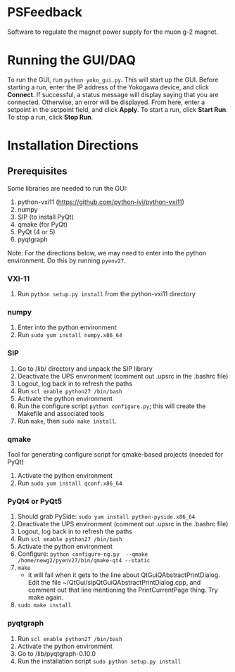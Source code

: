 # PSFeedback
Software to regulate the magnet power supply for the muon g-2 magnet.

# Running the GUI/DAQ

To run the GUI, run `python yoko_gui.py`.  This will start up the GUI.  Before starting a run, 
enter the IP address of the Yokogawa device, and click **Connect**.  If successful, 
a status message will display saying that you are connected.  Otherwise, an error will be displayed. 
From here, enter a setpoint in the setpoint field, and click **Apply**.  To start a run, 
click **Start Run**.  To stop a run, click **Stop Run**.    

# Installation Directions

## Prerequisites 

Some libraries are needed to run the GUI: 
1. python-vxi11 (https://github.com/python-ivi/python-vxi11) 
2. numpy
3. SIP (to install PyQt) 
4. qmake (for PyQt) 
5. PyQt (4 or 5)  
6. pyqtgraph

Note: For the directions below, we may need to enter into the python environment.  Do this by running `pyenv27`.  

### VXI-11

1. Run `python setup.py install` from the python-vxi11 directory

### numpy

1. Enter into the python environment  
2. Run `sudo yum install numpy.x86_64` 

### SIP 

1. Go to /lib/ directory and unpack the SIP library
2. Deactivate the UPS environment (comment out .upsrc in the .bashrc file)
3. Logout, log back in to refresh the paths
4. Run `scl enable python27 /bin/bash`
2. Activate the python environment 
3. Run the configure script `python configure.py`; this will create the Makefile and associated tools
4. Run `make`, then `sudo make install`.   

### qmake 

Tool for generating configure script for qmake-based projects (needed for PyQt) 

1. Activate the python environment 
2. Run `sudo yum install qconf.x86_64` 

### PyQt4 or PyQt5  

1. Should grab PySide: `sudo yum install python-pyside.x86_64`
2. Deactivate the UPS environment (comment out .upsrc in the .bashrc file)
3. Logout, log back in to refresh the paths
4. Run `scl enable python27 /bin/bash`
5. Activate the python environment
6. Configure: `python configure-ng.py  --qmake /home/newg2/pyenv27/bin/qmake-qt4 --static`
7. `make`
   - it will fail when it gets to the line about
     QtGuiQAbstractPrintDialog.  Edit the file
     ~/QtGui/sipQtGuiQAbstractPrintDialog.cpp, and comment
     out that line mentioning the PrintCurrentPage thing.
     Try make again.
8. `sudo make install` 

### pyqtgraph

1. Run `scl enable python27 /bin/bash`
2. Activate the python environment
3. Go to /lib/pyqtgraph-0.10.0
4. Run the installation script `sudo python setup.py install` 

